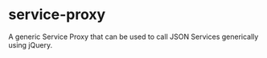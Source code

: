 # service-proxy
A generic Service Proxy that can be used to call JSON Services generically using jQuery.
